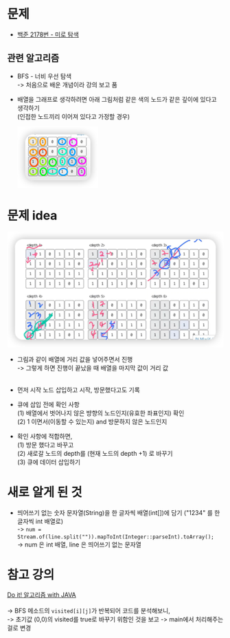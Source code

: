 # 문제
- [백준 2178번 - 미로 탐색](https://www.acmicpc.net/problem/2178)

## 관련 알고리즘
- BFS - 너비 우선 탐색<br>
-> 처음으로 배운 개념이라 강의 보고 품
- 배열을 그래프로 생각하려면 아래 그림처럼 같은 색의 노드가 같은 깊이에 있다고 생각하기<br>
  (인접한 노드끼리 이어져 있다고 가정할 경우)

    ![img_1.png](img_1.png)

# 문제 idea
![img.png](img.png)
- 그림과 같이 배열에 거리 값을 넣어주면서 진행<br>
-> 그렇게 하면 진행이 끝났을 때 배열을 마지막 값이 거리 값 <br><br>

- 먼저 시작 노드 삽입하고 시작, 방문했다고도 기록
- 큐에 삽입 전에 확인 사항<br>
  (1) 배열에서 벗어나지 않은 뱡향의 노드인지(유효한 좌표인지) 확인<br>
  (2) 1 이면서(이동할 수 있는지) and 방문하지 않은 노드인지 
- 확인 사항에 적합하면,<br>
  (1) 방문 했다고 바꾸고<br>
  (2) 새로갈 노드의 depth를 (현재 노드의 depth +1) 로 바꾸기 <br>
  (3) 큐에 데이터 삽입하기

# 새로 알게 된 것 
- 띄어쓰기 없는 숫자 문자열(String)을 한 글자씩 배열(int[])에 담기 ("1234" 를 한 글자씩 int 배열로) <br>
-> `num = Stream.of(line.split("")).mapToInt(Integer::parseInt).toArray();`<br>
-> num 은 int 배열, line 은 띄어쓰기 없는 문자열

# 참고 강의
[Do it! 알고리즘 with JAVA](https://www.youtube.com/embed/2QVfsI55AVo?autoplay=1)<br><br>
-> BFS 메소드의 `visited[i][j]`가 반복되어 코드를 분석해보니,<br> 
-> 초기값 (0,0)의 visited를 true로 바꾸기 위함인 것을 보고
-> main에서 처리해주는 걸로 변경